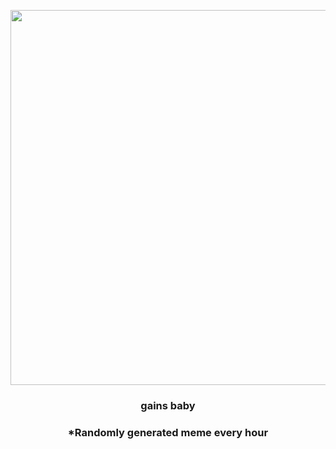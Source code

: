<p align="center">
        <img src="https://i.redd.it/u30yu667z1z81.png" width="600" height="600">
        </p>
        <h3 align="center">gains baby</h3>
        <h3 align="center">*Randomly generated meme every hour</h3>
    